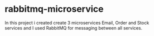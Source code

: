 # rabbitmq-microservice
In this project i created  create 3 microservices Email, Order and Stock services and I used RabbitMQ for messaging between all services.
